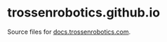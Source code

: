 # trossenrobotics.github.io

Source files for [docs.trossenrobotics.com](https://docs.trossenrobotics.com/).
